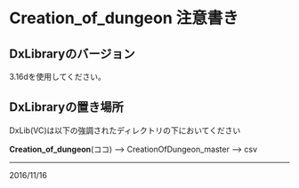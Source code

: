# Creation_of_dungeon 注意書き

## DxLibraryのバージョン

3.16dを使用してください。

## DxLibraryの置き場所

DxLib(VC)は以下の強調されたディレクトリの下においてください

**Creation_of_dungeon**(ココ) --> CreationOfDungeon_master --> csv

--- 
2016/11/16
